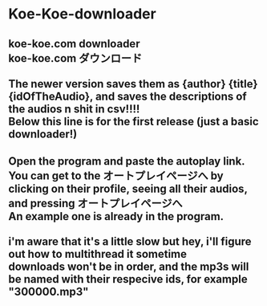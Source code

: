 # Koe-Koe-downloader
koe-koe.com downloader<br/>
koe-koe.com ダウンロード<br/></br>
<b>The newer version saves them as {author} {title} {idOfTheAudio}, and saves the descriptions of the audios n shit in csv!!!!</b></br>
Below this line is for the first release (just a basic downloader!)<br/>
--------------------------------------------------------------------------
<b>Open the program and paste the autoplay link. </b><br/>
<b>You can get to the オートプレイページへ by clicking on their profile, seeing all their audios, and pressing オートプレイページへ</b>
<br/>An example one is already in the program.
<br/>
<br/>
i'm aware that it's a little slow but hey, i'll figure out how to multithread it sometime</br>
downloads won't be in order, and the mp3s will be named with their respecive ids, for example "300000.mp3"<br/>
--------------------------------------------------------------------------
